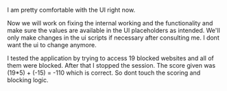 I am pretty comfortable with the UI right now.

Now we will work on fixing the internal working and the functionality and make sure the values are available in the UI placeholders as intended. We'll only make changes in the ui scripts if necessary after consulting me. I dont want the ui to change anymore.

I tested the application by trying to access 19 blocked websites and all of them were blocked. After that I stopped the session. The score given was (19*5) + (-15) = -110 which is correct. So dont touch the scoring and blocking logic.